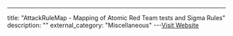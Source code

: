 ---
title: "AttackRuleMap - Mapping of Atomic Red Team tests and Sigma Rules"
description: ""
external_category: "Miscellaneous"
---[Visit Website](https://attackrulemap.com/)

